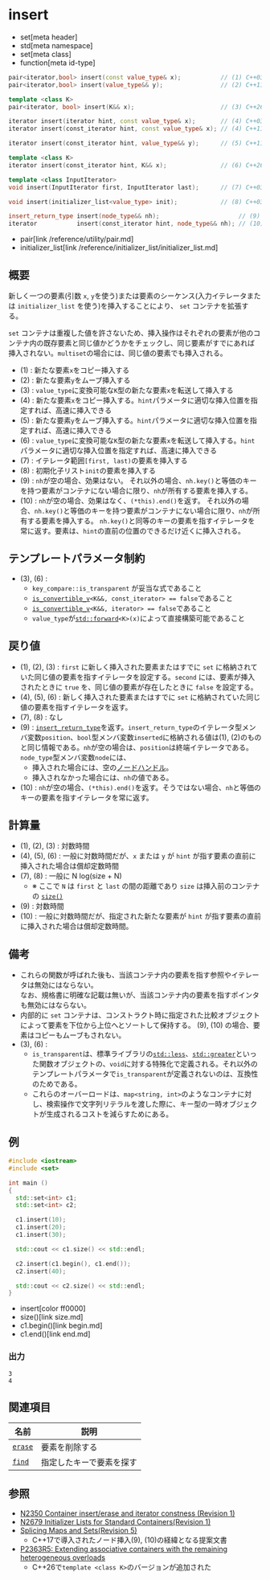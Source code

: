 # insert
* set[meta header]
* std[meta namespace]
* set[meta class]
* function[meta id-type]

```cpp
pair<iterator,bool> insert(const value_type& x);           // (1) C++03
pair<iterator,bool> insert(value_type&& y);                // (2) C++11

template <class K>
pair<iterator, bool> insert(K&& x);                        // (3) C++26

iterator insert(iterator hint, const value_type& x);       // (4) C++03
iterator insert(const_iterator hint, const value_type& x); // (4) C++11

iterator insert(const_iterator hint, value_type&& y);      // (5) C++11

template <class K>
iterator insert(const_iterator hint, K&& x);               // (6) C++26

template <class InputIterator>
void insert(InputIterator first, InputIterator last);      // (7) C++03

void insert(initializer_list<value_type> init);            // (8) C++03

insert_return_type insert(node_type&& nh);                      // (9) C++17
iterator           insert(const_iterator hint, node_type&& nh); // (10) C++17
```
* pair[link /reference/utility/pair.md]
* initializer_list[link /reference/initializer_list/initializer_list.md]

## 概要
新しく一つの要素(引数 `x`, `y`を使う)または要素のシーケンス(入力イテレータまたは `initializer_list` を使う)を挿入することにより、 `set` コンテナを拡張する。

 `set` コンテナは重複した値を許さないため、挿入操作はそれぞれの要素が他のコンテナ内の既存要素と同じ値かどうかをチェックし、同じ要素がすでにあれば挿入されない。`multiset`の場合には、同じ値の要素でも挿入される。

- (1) : 新たな要素`x`をコピー挿入する
- (2) : 新たな要素`y`をムーブ挿入する
- (3) : `value_type`に変換可能な`K`型の新たな要素`x`を転送して挿入する
- (4) : 新たな要素`x`をコピー挿入する。`hint`パラメータに適切な挿入位置を指定すれば、高速に挿入できる
- (5) : 新たな要素`y`をムーブ挿入する。`hint`パラメータに適切な挿入位置を指定すれば、高速に挿入できる
- (6) : `value_type`に変換可能な`K`型の新たな要素`x`を転送して挿入する。`hint`パラメータに適切な挿入位置を指定すれば、高速に挿入できる
- (7) : イテレータ範囲`[first, last)`の要素を挿入する
- (8) : 初期化子リスト`init`の要素を挿入する
- (9) : `nh`が空の場合、効果はない。
それ以外の場合、`nh.key()`と等価のキーを持つ要素がコンテナにない場合に限り、`nh`が所有する要素を挿入する。
- (10) : `nh`が空の場合、効果はなく、`(*this).end()`を返す。
それ以外の場合、`nh.key()`と等価のキーを持つ要素がコンテナにない場合に限り、`nh`が所有する要素を挿入する。 `nh.key()`と同等のキーの要素を指すイテレータを常に返す。要素は、`hint`の直前の位置のできるだけ近くに挿入される。


## テンプレートパラメータ制約
- (3), (6) :
    - `key_compare::is_transparent` が妥当な式であること
    - [`is_convertible_v`](/reference/type_traits/is_convertible.md)`<K&&, const_iterator> == false`であること
    - [`is_convertible_v`](/reference/type_traits/is_convertible.md)`<K&&, iterator> == false`であること
    - `value_type`が[`std::forward`](/reference/utility/forward.md)`<K>(x)`によって直接構築可能であること


## 戻り値
- (1), (2), (3) : `first` に新しく挿入された要素またはすでに `set` に格納されていた同じ値の要素を指すイテレータを設定する。`second` には、要素が挿入されたときに `true` を、同じ値の要素が存在したときに `false` を設定する。
- (4), (5), (6) : 新しく挿入された要素またはすでに `set` に格納されていた同じ値の要素を指すイテレータを返す。
- (7), (8) : なし
- (9) : [`insert_return_type`](/reference/map/map.md)を返す。`insert_return_type`のイテレータ型メンバ変数`position`、`bool`型メンバ変数`inserted`に格納される値は(1), (2)のものと同じ情報である。`nh`が空の場合は、`position`は終端イテレータである。`node_type`型メンバ変数`node`には、
    - 挿入された場合には、空の[ノードハンドル](/reference/node_handle/node_handle.md)。
    - 挿入されなかった場合には、`nh`の値である。 
- (10) : `nh`が空の場合、`(*this).end()`を返す。そうではない場合、`nh`と等価のキーの要素を指すイテレータを常に返す。


## 計算量
- (1), (2), (3) : 対数時間
- (4), (5), (6) : 一般に対数時間だが、`x` または `y` が `hint` が指す要素の直前に挿入された場合は償却定数時間
- (7), (8) : 一般に N log(size + N)
    - ※ ここで `N` は `first` と `last` の間の距離であり `size` は挿入前のコンテナの [`size()`](size.md)
- (9) : 対数時間
- (10) : 一般に対数時間だが、指定された新たな要素が `hint` が指す要素の直前に挿入された場合は償却定数時間。


## 備考
- これらの関数が呼ばれた後も、当該コンテナ内の要素を指す参照やイテレータは無効にはならない。  
	なお、規格書に明確な記載は無いが、当該コンテナ内の要素を指すポインタも無効にはならない。
- 内部的に `set` コンテナは、コンストラクト時に指定された比較オブジェクトによって要素を下位から上位へとソートして保持する。 (9), (10) の場合、要素はコピーもムーブもされない。
- (3), (6) :
    - `is_transparent`は、標準ライブラリの[`std::less`](/reference/functional/less.md)、[`std::greater`](/reference/functional/greater.md)といった関数オブジェクトの、`void`に対する特殊化で定義される。それ以外のテンプレートパラメータで`is_transparent`が定義されないのは、互換性のためである。
    - これらのオーバーロードは、`map<string, int>`のようなコンテナに対し、検索操作で文字列リテラルを渡した際に、キー型の一時オブジェクトが生成されるコストを減らすためにある。


## 例
```cpp example
#include <iostream>
#include <set>

int main ()
{
  std::set<int> c1;
  std::set<int> c2;

  c1.insert(10);
  c1.insert(20);
  c1.insert(30);

  std::cout << c1.size() << std::endl;

  c2.insert(c1.begin(), c1.end());
  c2.insert(40);

  std::cout << c2.size() << std::endl;
}
```
* insert[color ff0000]
* size()[link size.md]
* c1.begin()[link begin.md]
* c1.end()[link end.md]

### 出力
```
3
4
```


## 関連項目

| 名前                  | 説明                     |
|-----------------------|--------------------------|
| [`erase`](erase.md) | 要素を削除する           |
| [`find`](find.md)   | 指定したキーで要素を探す |


## 参照
- [N2350 Container insert/erase and iterator constness (Revision 1)](http://www.open-std.org/jtc1/sc22/wg21/docs/papers/2007/n2350.pdf)
- [N2679 Initializer Lists for Standard Containers(Revision 1)](http://www.open-std.org/jtc1/sc22/wg21/docs/papers/2008/n2679.pdf)
- [Splicing Maps and Sets(Revision 5)](http://www.open-std.org/jtc1/sc22/wg21/docs/papers/2016/p0083r3.pdf)
    - C++17で導入されたノード挿入(9), (10)の経緯となる提案文書
- [P2363R5: Extending associative containers with the remaining heterogeneous overloads](https://open-std.org/jtc1/sc22/wg21/docs/papers/2023/p2363r5.html)
    - C++26で`template <class K>`のバージョンが追加された
